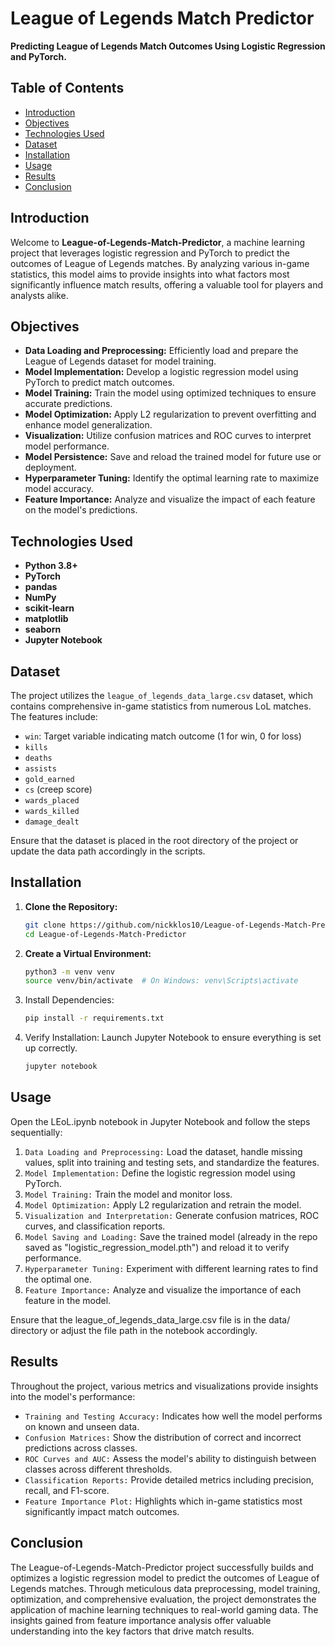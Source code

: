 # League of Legends Match Predictor

**Predicting League of Legends Match Outcomes Using Logistic Regression and PyTorch.**

## Table of Contents

- [Introduction](#introduction)
- [Objectives](#objectives)
- [Technologies Used](#technologies-used)
- [Dataset](#dataset)
- [Installation](#installation)
- [Usage](#usage)
- [Results](#results)
- [Conclusion](#conclusion)

## Introduction

Welcome to **League-of-Legends-Match-Predictor**, a machine learning project that leverages logistic regression and PyTorch to predict the outcomes of League of Legends matches. By analyzing various in-game statistics, this model aims to provide insights into what factors most significantly influence match results, offering a valuable tool for players and analysts alike.

## Objectives

- **Data Loading and Preprocessing:** Efficiently load and prepare the League of Legends dataset for model training.
- **Model Implementation:** Develop a logistic regression model using PyTorch to predict match outcomes.
- **Model Training:** Train the model using optimized techniques to ensure accurate predictions.
- **Model Optimization:** Apply L2 regularization to prevent overfitting and enhance model generalization.
- **Visualization:** Utilize confusion matrices and ROC curves to interpret model performance.
- **Model Persistence:** Save and reload the trained model for future use or deployment.
- **Hyperparameter Tuning:** Identify the optimal learning rate to maximize model accuracy.
- **Feature Importance:** Analyze and visualize the impact of each feature on the model's predictions.

## Technologies Used

- **Python 3.8+**
- **PyTorch**
- **pandas**
- **NumPy**
- **scikit-learn**
- **matplotlib**
- **seaborn**
- **Jupyter Notebook**

## Dataset

The project utilizes the `league_of_legends_data_large.csv` dataset, which contains comprehensive in-game statistics from numerous LoL matches. The features include:

- `win`: Target variable indicating match outcome (1 for win, 0 for loss)
- `kills`
- `deaths`
- `assists`
- `gold_earned`
- `cs` (creep score)
- `wards_placed`
- `wards_killed`
- `damage_dealt`

Ensure that the dataset is placed in the root directory of the project or update the data path accordingly in the scripts.

## Installation

1. **Clone the Repository:**

   ```bash
   git clone https://github.com/nickklos10/League-of-Legends-Match-Predictor.git
   cd League-of-Legends-Match-Predictor
   ```
2. **Create a Virtual Environment:**

   ```bash
   python3 -m venv venv
   source venv/bin/activate  # On Windows: venv\Scripts\activate
   ```
   
3. Install Dependencies:
   ```bash
   pip install -r requirements.txt
   ```

4. Verify Installation:
   Launch Jupyter Notebook to ensure everything is set up correctly.
   ```bash
   jupyter notebook
   ```

## Usage

Open the LEoL.ipynb notebook in Jupyter Notebook and follow the steps sequentially:

1. `Data Loading and Preprocessing:` Load the dataset, handle missing values, split into training and testing sets, and standardize the features.
2. `Model Implementation:` Define the logistic regression model using PyTorch.
3. `Model Training:` Train the model and monitor loss.
4. `Model Optimization:` Apply L2 regularization and retrain the model.
5. `Visualization and Interpretation:` Generate confusion matrices, ROC curves, and classification reports.
6. `Model Saving and Loading:` Save the trained model (already in the repo saved as "logistic_regression_model.pth") and reload it to verify performance.
7. `Hyperparameter Tuning:` Experiment with different learning rates to find the optimal one.
8. `Feature Importance:` Analyze and visualize the importance of each feature in the model.

Ensure that the league_of_legends_data_large.csv file is in the data/ directory or adjust the file path in the notebook accordingly.


## Results

Throughout the project, various metrics and visualizations provide insights into the model's performance:

* `Training and Testing Accuracy:` Indicates how well the model performs on known and unseen data.
* `Confusion Matrices:` Show the distribution of correct and incorrect predictions across classes.
* `ROC Curves and AUC:` Assess the model's ability to distinguish between classes across different thresholds.
* `Classification Reports:` Provide detailed metrics including precision, recall, and F1-score.
* `Feature Importance Plot:` Highlights which in-game statistics most significantly impact match outcomes.


## Conclusion

The League-of-Legends-Match-Predictor project successfully builds and optimizes a logistic regression model to predict the outcomes of League of Legends matches. Through meticulous data preprocessing, model training, optimization, and comprehensive evaluation, the project demonstrates the application of machine learning techniques to real-world gaming data. The insights gained from feature importance analysis offer valuable understanding into the key factors that drive match results.
